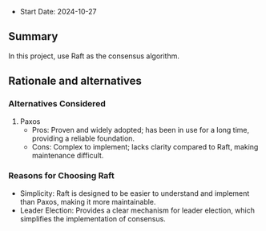 - Start Date: 2024-10-27

## Summary
[summary]: #summary

In this project, use Raft as the consensus algorithm.

## Rationale and alternatives
[rationale-and-alternatives]: #rationale-and-alternatives

### Alternatives Considered

1. Paxos
    - Pros: Proven and widely adopted; has been in use for a long time, providing a reliable foundation.
    - Cons: Complex to implement; lacks clarity compared to Raft, making maintenance difficult.

### Reasons for Choosing Raft

- Simplicity: Raft is designed to be easier to understand and implement than Paxos, making it more maintainable.
- Leader Election: Provides a clear mechanism for leader election, which simplifies the implementation of consensus.
